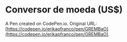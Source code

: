 # Conversor de moeda (US$)

A Pen created on CodePen.io. Original URL: [https://codepen.io/erikapfranco/pen/GREMBaO](https://codepen.io/erikapfranco/pen/GREMBaO).


